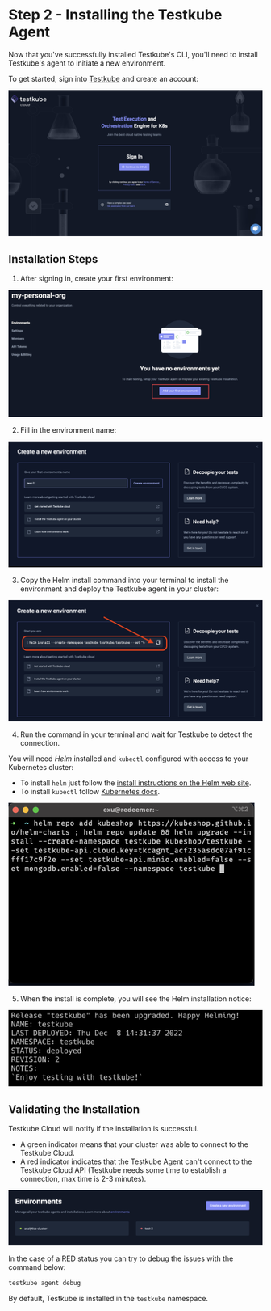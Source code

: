 # Step 2 - Installing the Testkube Agent

Now that you've successfully installed Testkube's CLI, you'll need to install Testkube's agent to initiate a new environment.

To get started, sign into [Testkube](https://cloud.testkube.io) and create an account:

![Sign in to Testkube](../img/sign-in.png)

## Installation Steps

1. After signing in, create your first environment:

![Create Environment](../img/create-first-environment.png)

2. Fill in the environment name: 

![Fill in Env Name](../img/fill-in-env-name.png)

3. Copy the Helm install command into your terminal to install the environment and deploy the Testkube agent in your cluster: 

![Copy Helm Command](../img/copy-helm-command.png)

4. Run the command in your terminal and wait for Testkube to detect the connection.

You will need *Helm* installed and `kubectl` configured with access to your Kubernetes cluster: 
- To install `helm` just follow the [install instructions on the Helm web site](https://helm.sh/docs/intro/install/).
- To install `kubectl` follow [Kubernetes docs](https://kubernetes.io/docs/tasks/tools/).

![Install Steps 1](../img/install-steps.png)

5. When the install is complete, you will see the Helm installation notice: 

![Install Steps 2](../img/install-steps-2.png)


## Validating the Installation 

Testkube Cloud will notify if the installation is successful. 

* A green indicator means that your cluster was able to connect to the Testkube Cloud.
* A red indicator indicates that the Testkube Agent can't connect to the Testkube Cloud API (Testkube needs some time to establish a connection, max time is 2-3 minutes).

![Validate Install](../img/validate-install.png)

In the case of a RED status you can try to debug the issues with the command below:

```sh 
testkube agent debug
```



By default, Testkube is installed in the `testkube` namespace.